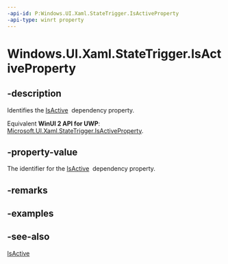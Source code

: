 ```yaml
---
-api-id: P:Windows.UI.Xaml.StateTrigger.IsActiveProperty
-api-type: winrt property
---
```


<!-- Property syntax
public Windows.UI.Xaml.DependencyProperty IsActiveProperty { get; }
-->

# Windows.UI.Xaml.StateTrigger.IsActiveProperty

## -description
Identifies the [IsActive](statetrigger_isactive.md)  dependency property.

Equivalent **WinUI 2 API for UWP**: [Microsoft.UI.Xaml.StateTrigger.IsActiveProperty](/windows/winui/api/microsoft.ui.xaml.statetrigger.isactiveproperty).

## -property-value
The identifier for the [IsActive](statetrigger_isactive.md)  dependency property.

## -remarks

## -examples

## -see-also
[IsActive](statetrigger_isactive.md)
